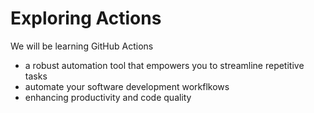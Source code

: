 # Exploring Actions
We will be learning GitHub Actions
- a robust automation tool that empowers you to streamline repetitive tasks
- automate your software development workflkows
- enhancing productivity and code quality
